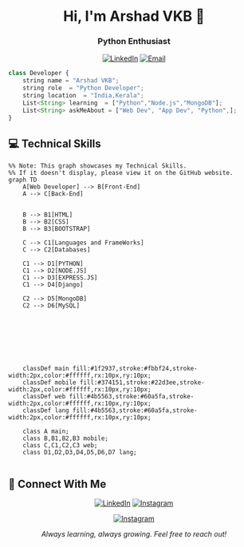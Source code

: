 <h1 align="center">Hi, I'm Arshad VKB 👋</h1>
<h3 align="center">Python Enthusiast</h3>

<div align="center">


[![LinkedIn](https://badgen.net/badge/LinkedIn/Connect/374151?icon=linkedin&labelColor=black)](https://www.linkedin.com/in/arshadvkb)
[![Email](https://badgen.net/badge/Email/Send%20Mail/4b5563?icon=gmail&labelColor=black)](mailto:arshadvkb969@gmail.com)



</div>

```typescript
class Developer {
    string name = "Arshad VKB";
    string role  = "Python Developer";
    string location  = "India,Kerala";
    List<String> learning  = ["Python","Node.js","MongoDB"];
    List<String> askMeAbout = ["Web Dev", "App Dev", "Python",];
}
```

## 💻 Technical Skills

```mermaid
%% Note: This graph showcases my Technical Skills.  
%% If it doesn't display, please view it on the GitHub website.
graph TD
    A[Web Developer] --> B[Front-End]
    A --> C[Back-End]
   
    
    B --> B1[HTML]
    B --> B2[CSS]
    B --> B3[BOOTSTRAP]

    C --> C1[Languages and FrameWorks]
    C --> C2[Databases]

    C1 --> D1[PYTHON]
    C1 --> D2[NODE.JS]
    C1 --> D3[EXPRESS.JS]
    C1 --> D4[Django]

    C2 --> D5[MongoDB]
    C2 --> D6[MySQL]

    
  
   
    
    
  

    classDef main fill:#1f2937,stroke:#fbbf24,stroke-width:2px,color:#ffffff,rx:10px,ry:10px;
    classDef mobile fill:#374151,stroke:#22d3ee,stroke-width:2px,color:#ffffff,rx:10px,ry:10px;
    classDef web fill:#4b5563,stroke:#60a5fa,stroke-width:2px,color:#ffffff,rx:10px,ry:10px;
    classDef lang fill:#4b5563,stroke:#60a5fa,stroke-width:2px,color:#ffffff,rx:10px,ry:10px;

    class A main;
    class B,B1,B2,B3 mobile;
    class C,C1,C2,C3 web;
    class D1,D2,D3,D4,D5,D6,D7 lang;
    

```




## 🤝 Connect With Me

<div align="center">
    
[![LinkedIn](https://badgen.net/badge/LinkedIn/Connect/374151?icon=linkedin&labelColor=black)](https://www.linkedin.com/in/arshadvkb)
[![Instagram](https://badgen.net/badge/Instagram/Follow/6b7280?icon=instagram&labelColor=black)](https://www.instagram.com/arshadvkb)

[![Instagram](https://badgen.net/badge/Portfolio/Visit/6b7280?icon=instagram&labelColor=black)]()



</div>



<div align="center">
  <i>Always learning, always growing. Feel free to reach out!</i>
</div>
